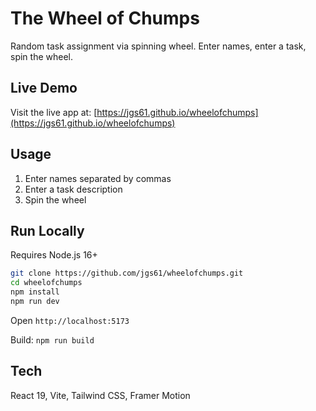 # The Wheel of Chumps

Random task assignment via spinning wheel. Enter names, enter a task, spin the wheel.

## Live Demo

Visit the live app at: [https://jgs61.github.io/wheelofchumps](https://jgs61.github.io/wheelofchumps)

## Usage

1. Enter names separated by commas
2. Enter a task description
3. Spin the wheel

## Run Locally

Requires Node.js 16+

```bash
git clone https://github.com/jgs61/wheelofchumps.git
cd wheelofchumps
npm install
npm run dev
```

Open `http://localhost:5173`

Build: `npm run build`

## Tech

React 19, Vite, Tailwind CSS, Framer Motion
